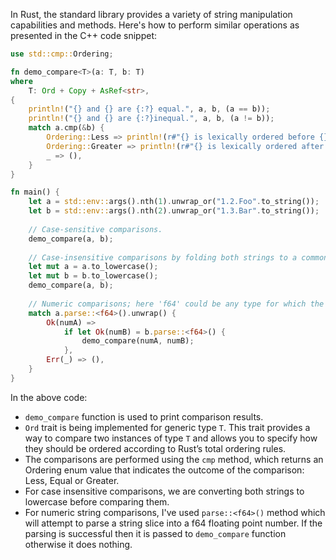  In Rust, the standard library provides a variety of string manipulation capabilities and methods. Here's how to perform similar operations as presented in the C++ code snippet:

```rust
use std::cmp::Ordering;

fn demo_compare<T>(a: T, b: T) 
where 
    T: Ord + Copy + AsRef<str>,
{
    println!("{} and {} are {:?} equal.", a, b, (a == b));
    println!("{} and {} are {:?}inequal.", a, b, (a != b));
    match a.cmp(&b) {
        Ordering::Less => println!(r#"{} is lexically ordered before {}"#, a, b),
        Ordering::Greater => println!(r#"{} is lexically ordered after {}"#, a, b),
        _ => (),
    }
}

fn main() {
    let a = std::env::args().nth(1).unwrap_or("1.2.Foo".to_string());
    let b = std::env::args().nth(2).unwrap_or("1.3.Bar".to_string());
    
    // Case-sensitive comparisons.
    demo_compare(a, b);
  
    // Case-insensitive comparisons by folding both strings to a common case.
    let mut a = a.to_lowercase();
    let mut b = b.to_lowercase();
    demo_compare(a, b);
  
    // Numeric comparisons; here 'f64' could be any type for which the relevant parsing is defined, eg i32, u64, etc.
    match a.parse::<f64>().unwrap() {
        Ok(numA) => 
            if let Ok(numB) = b.parse::<f64>() {
                demo_compare(numA, numB);
            },
        Err(_) => (),
    }
}
```
In the above code:
- `demo_compare` function is used to print comparison results.
- `Ord` trait is being implemented for generic type `T`. This trait provides a way to compare two instances of type `T` and allows you to specify how they should be ordered according to Rust’s total ordering rules.
- The comparisons are performed using the `cmp` method, which returns an Ordering enum value that indicates the outcome of the comparison: Less, Equal or Greater. 
- For case insensitive comparisons, we are converting both strings to lowercase before comparing them.
- For numeric string comparisons, I've used `parse::<f64>()` method which will attempt to parse a string slice into a f64 floating point number. If the parsing is successful then it is passed to `demo_compare` function otherwise it does nothing.
